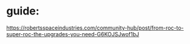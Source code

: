 # guide:
https://robertsspaceindustries.com/community-hub/post/from-roc-to-super-roc-the-upgrades-you-need-G6KOJSJwof1bJ
